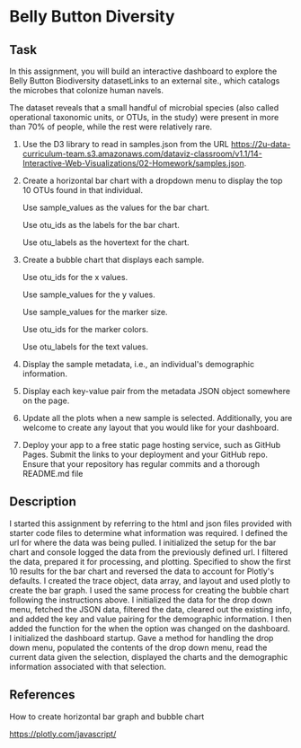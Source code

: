 # Belly Button Diversity

## Task

In this assignment, you will build an interactive dashboard to explore the Belly Button Biodiversity datasetLinks to an external site., which catalogs the microbes that colonize human navels.

The dataset reveals that a small handful of microbial species (also called operational taxonomic units, or OTUs, in the study) were present in more than 70% of people, while the rest were relatively rare.

1. Use the D3 library to read in samples.json from the URL https://2u-data-curriculum-team.s3.amazonaws.com/dataviz-classroom/v1.1/14-Interactive-Web-Visualizations/02-Homework/samples.json.

2. Create a horizontal bar chart with a dropdown menu to display the top 10 OTUs found in that individual.

	Use sample_values as the values for the bar chart.

	Use otu_ids as the labels for the bar chart.

	Use otu_labels as the hovertext for the chart.

3. Create a bubble chart that displays each sample.

	Use otu_ids for the x values.

	Use sample_values for the y values.

	Use sample_values for the marker size.

	Use otu_ids for the marker colors.

	Use otu_labels for the text values.

4. Display the sample metadata, i.e., an individual's demographic information.

5. Display each key-value pair from the metadata JSON object somewhere on the page.

6. Update all the plots when a new sample is selected. Additionally, you are welcome to create any layout that you would like for your dashboard. 

7. Deploy your app to a free static page hosting service, such as GitHub Pages. Submit the links to your deployment and your GitHub repo. Ensure that your repository has regular commits and a thorough README.md file

## Description

I started this assignment by referring to the html and json files provided with starter code files to determine what information was required. I defined the url for where the data was being pulled. I initialized the setup for the bar chart and console logged the data from the previously defined url. I filtered the data, prepared it for processing, and plotting. Specified to show the first 10 results for the bar chart and reversed the data to account for Plotly's defaults. I created the trace object, data array, and layout and used plotly to create the bar graph. I used the same process for creating the bubble chart following the instructions above. I initialized the data for the drop down menu, fetched the JSON data, filtered the data, cleared out the existing info, and added the key and value pairing for the demographic information. I then added the function for the when the option was changed on the dashboard. I initialized the dashboard startup. Gave a method for handling the drop down menu, populated the contents of the drop down menu, read the current data given the selection, displayed the charts and the demographic information associated with that selection.

## References

How to create horizontal bar graph and bubble chart

https://plotly.com/javascript/
